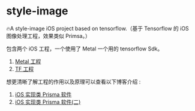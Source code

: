# style-image

🔥A style-image iOS project based on tensorflow.（基于 Tensorflow 的 iOS 图像处理工程，效果类似 Primsa。）

包含两个 iOS 工程，一个使用了 Metal 一个用的 tensorflow Sdk。

1. [Metal 工程](https://github.com/JiaoLiu/style-image/tree/master/Metal-Prisma)
2. [TF 工程](https://github.com/JiaoLiu/style-image/tree/master/Prisma)

想更清晰了解工程的作用以及原理可以查看以下博客介绍 :

1. [iOS 实现类 Prisma 软件](https://www.jianshu.com/p/d4d0cf91605c)
2. [iOS 实现类 Prisma 软件(二)](https://www.jianshu.com/p/0179e91d6c78)
